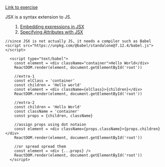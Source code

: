 <a href='https://github.com/majac91/react-fundamentals/blob/main/src/exercise/03.html'>Link to exercise
</a>

JSX is a syntax extension to JS.

<ul>
  <ol>
  <li><a href= "https://reactjs.org/docs/introducing-jsx.html#embedding-expressions-in-jsx">Embedding expressions in JSX</a></li>
  <li><a href= "https://reactjs.org/docs/introducing-jsx.html#specifying-attributes-with-jsx">Specifying Attributes with JSX
</a></li>
  </ol>
</ul>

```
//since JSX is not actually JS, it needs a compiler such as Babel
<script src="https://unpkg.com/@babel/standalone@7.12.4/babel.js"></script>

  <script type="text/babel">
    const element = <div className="container">Hello World</div>
    ReactDOM.render(element, document.getElementById('root'))

    //extra-1
    const elClass = 'container'
    const children = 'Hello world'
    const element = <div className={elClass}>{children}</div>
    ReactDOM.render(element, document.getElementById('root'))

    //extra-2
    const children = 'Hello World'
    const className = 'container'
    const props = {children, className}

    //assign props using dot notaion
    const element = <div className={props.className}>{props.children}</div>
    ReactDOM.render(element, document.getElementById('root'))

    //or spread spread them
    const element = <div {...props} />
    ReactDOM.render(element, document.getElementById('root'))
  </script>
```
